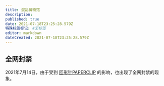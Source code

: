 ```yaml
---
title: 混乱博物馆
description:
published: true
date: 2021-07-18T23:25:28.579Z
特殊标签标记: #无标签
editor: markdown
dateCreated: 2021-07-18T23:25:28.579Z
---
```


## 全网封禁

2021年7月14日，由于受到 [回形针PAPERCLIP](/people/回形针PAPERCLIP) 的影响，也出现了全网封禁的现象。
